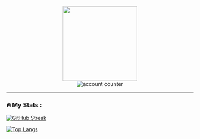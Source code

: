 
<div id="header" align="center">
  <img src="https://media.giphy.com/media/ed7RrrCi4r7h5NoQI2/giphy.gif" width="200"/>
  <br>
  <img src="https://komarev.com/ghpvc/?username=B-Chidsanu&style=flat-square&color=blue" alt="account counter"/>
</div>

---

### :fire: My Stats :
[![GitHub Streak](http://github-readme-streak-stats.herokuapp.com?user=B-Chidsanu&theme=dark&background=000000)](https://git.io/streak-stats)

[![Top Langs](https://github-readme-stats.vercel.app/api/top-langs/?username=B-Chidsanu&layout=compact&theme=vision-friendly-dark)](https://github.com/anuraghazra/github-readme-stats)
